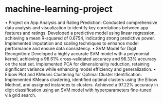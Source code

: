 # machine-learning-project

•	Project on App Analysis and Rating Prediction: Conducted comprehensive data analysis and visualization to identify key correlations between app features and ratings. Developed a predictive model using linear regression, achieving a mean R-squared of 0.6754, indicating strong predictive power. Implemented imputation and scaling techniques to enhance model performance and ensure data consistency.
•	SVM Model for Digit Recognition: Developed a highly accurate SVM model with a polynomial kernel, achieving a 98.61% cross-validated accuracy and 98.33% accuracy on the test set. Implemented PCA for dimensionality reduction, retaining significant variance while enhancing model efficiency and generalization.
•	Elbow Plot and KMeans Clustering for Optimal Cluster Identification: Implemented KMeans clustering, identified optimal clusters using the Elbow Method, and assigned instances to clusters. Achieved a 97.22% accuracy in digit classification using an SVM model with hyperparameters fine-tuned via grid search.
